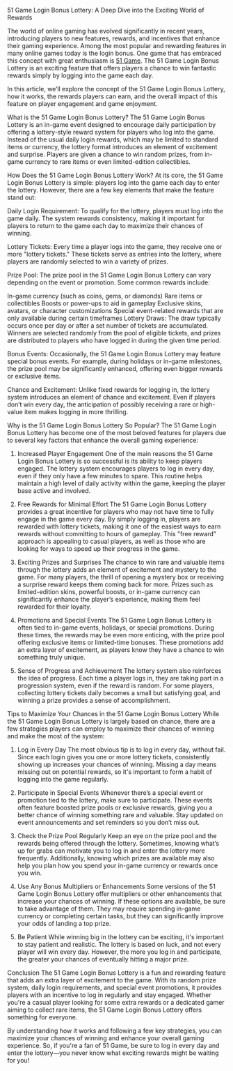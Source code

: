 51 Game Login Bonus Lottery: A Deep Dive into the Exciting World of Rewards

The world of online gaming has evolved significantly in recent years, introducing players to new features, rewards, and incentives that enhance their gaming experience. Among the most popular and rewarding features in many online games today is the login bonus. One game that has embraced this concept with great enthusiasm is [51 Game](https://51gamees.in/). The 51 Game Login Bonus Lottery is an exciting feature that offers players a chance to win fantastic rewards simply by logging into the game each day.

In this article, we’ll explore the concept of the 51 Game Login Bonus Lottery, how it works, the rewards players can earn, and the overall impact of this feature on player engagement and game enjoyment.

What is the 51 Game Login Bonus Lottery?
The 51 Game Login Bonus Lottery is an in-game event designed to encourage daily participation by offering a lottery-style reward system for players who log into the game. Instead of the usual daily login rewards, which may be limited to standard items or currency, the lottery format introduces an element of excitement and surprise. Players are given a chance to win random prizes, from in-game currency to rare items or even limited-edition collectibles.

How Does the 51 Game Login Bonus Lottery Work?
At its core, the 51 Game Login Bonus Lottery is simple: players log into the game each day to enter the lottery. However, there are a few key elements that make the feature stand out:

Daily Login Requirement: To qualify for the lottery, players must log into the game daily. The system rewards consistency, making it important for players to return to the game each day to maximize their chances of winning.

Lottery Tickets: Every time a player logs into the game, they receive one or more "lottery tickets." These tickets serve as entries into the lottery, where players are randomly selected to win a variety of prizes.

Prize Pool: The prize pool in the 51 Game Login Bonus Lottery can vary depending on the event or promotion. Some common rewards include:

In-game currency (such as coins, gems, or diamonds)
Rare items or collectibles
Boosts or power-ups to aid in gameplay
Exclusive skins, avatars, or character customizations
Special event-related rewards that are only available during certain timeframes
Lottery Draws: The draw typically occurs once per day or after a set number of tickets are accumulated. Winners are selected randomly from the pool of eligible tickets, and prizes are distributed to players who have logged in during the given time period.

Bonus Events: Occasionally, the 51 Game Login Bonus Lottery may feature special bonus events. For example, during holidays or in-game milestones, the prize pool may be significantly enhanced, offering even bigger rewards or exclusive items.

Chance and Excitement: Unlike fixed rewards for logging in, the lottery system introduces an element of chance and excitement. Even if players don’t win every day, the anticipation of possibly receiving a rare or high-value item makes logging in more thrilling.

Why is the 51 Game Login Bonus Lottery So Popular?
The 51 Game Login Bonus Lottery has become one of the most beloved features for players due to several key factors that enhance the overall gaming experience:

1. Increased Player Engagement
One of the main reasons the 51 Game Login Bonus Lottery is so successful is its ability to keep players engaged. The lottery system encourages players to log in every day, even if they only have a few minutes to spare. This routine helps maintain a high level of daily activity within the game, keeping the player base active and involved.

2. Free Rewards for Minimal Effort
The 51 Game Login Bonus Lottery provides a great incentive for players who may not have time to fully engage in the game every day. By simply logging in, players are rewarded with lottery tickets, making it one of the easiest ways to earn rewards without committing to hours of gameplay. This "free reward" approach is appealing to casual players, as well as those who are looking for ways to speed up their progress in the game.

3. Exciting Prizes and Surprises
The chance to win rare and valuable items through the lottery adds an element of excitement and mystery to the game. For many players, the thrill of opening a mystery box or receiving a surprise reward keeps them coming back for more. Prizes such as limited-edition skins, powerful boosts, or in-game currency can significantly enhance the player’s experience, making them feel rewarded for their loyalty.

4. Promotions and Special Events
The 51 Game Login Bonus Lottery is often tied to in-game events, holidays, or special promotions. During these times, the rewards may be even more enticing, with the prize pool offering exclusive items or limited-time bonuses. These promotions add an extra layer of excitement, as players know they have a chance to win something truly unique.

5. Sense of Progress and Achievement
The lottery system also reinforces the idea of progress. Each time a player logs in, they are taking part in a progression system, even if the reward is random. For some players, collecting lottery tickets daily becomes a small but satisfying goal, and winning a prize provides a sense of accomplishment.

Tips to Maximize Your Chances in the 51 Game Login Bonus Lottery
While the 51 Game Login Bonus Lottery is largely based on chance, there are a few strategies players can employ to maximize their chances of winning and make the most of the system:

1. Log in Every Day
The most obvious tip is to log in every day, without fail. Since each login gives you one or more lottery tickets, consistently showing up increases your chances of winning. Missing a day means missing out on potential rewards, so it's important to form a habit of logging into the game regularly.

2. Participate in Special Events
Whenever there’s a special event or promotion tied to the lottery, make sure to participate. These events often feature boosted prize pools or exclusive rewards, giving you a better chance of winning something rare and valuable. Stay updated on event announcements and set reminders so you don’t miss out.

3. Check the Prize Pool Regularly
Keep an eye on the prize pool and the rewards being offered through the lottery. Sometimes, knowing what’s up for grabs can motivate you to log in and enter the lottery more frequently. Additionally, knowing which prizes are available may also help you plan how you spend your in-game currency or rewards once you win.

4. Use Any Bonus Multipliers or Enhancements
Some versions of the 51 Game Login Bonus Lottery offer multipliers or other enhancements that increase your chances of winning. If these options are available, be sure to take advantage of them. They may require spending in-game currency or completing certain tasks, but they can significantly improve your odds of landing a top prize.

5. Be Patient
While winning big in the lottery can be exciting, it's important to stay patient and realistic. The lottery is based on luck, and not every player will win every day. However, the more you log in and participate, the greater your chances of eventually hitting a major prize.

Conclusion
The 51 Game Login Bonus Lottery is a fun and rewarding feature that adds an extra layer of excitement to the game. With its random prize system, daily login requirements, and special event promotions, it provides players with an incentive to log in regularly and stay engaged. Whether you're a casual player looking for some extra rewards or a dedicated gamer aiming to collect rare items, the 51 Game Login Bonus Lottery offers something for everyone.

By understanding how it works and following a few key strategies, you can maximize your chances of winning and enhance your overall gaming experience. So, if you're a fan of 51 Game, be sure to log in every day and enter the lottery—you never know what exciting rewards might be waiting for you!



